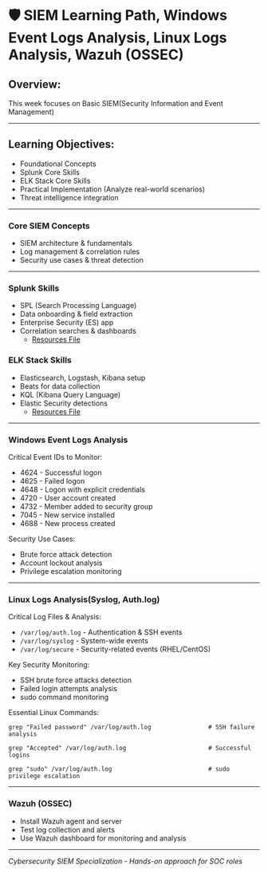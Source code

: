 # 🛡️ SIEM Learning Path, Windows Event Logs Analysis, Linux Logs Analysis, Wazuh (OSSEC)

## Overview:
This week focuses on Basic SIEM(Security Information and Event Management) 

---

## Learning Objectives:
- Foundational Concepts
- Splunk Core Skills
- ELK Stack Core Skills
- Practical Implementation (Analyze real-world scenarios)
- Threat intelligence integration

---

### Core SIEM Concepts
- SIEM architecture & fundamentals
- Log management & correlation rules
- Security use cases & threat detection

---

### Splunk Skills
- SPL (Search Processing Language)
- Data onboarding & field extraction
- Enterprise Security (ES) app
- Correlation searches & dashboards
    - [Resources File](week%209/Splunk%20Sample%20img)

### ELK Stack Skills
- Elasticsearch, Logstash, Kibana setup
- Beats for data collection
- KQL (Kibana Query Language)
- Elastic Security detections
    - [Resources File](week%209/ELK%20Stack%20img)

---

### Windows Event Logs Analysis
Critical Event IDs to Monitor:
- 4624 - Successful logon
- 4625 - Failed logon
- 4648 - Logon with explicit credentials
- 4720 - User account created
- 4732 - Member added to security group
- 7045 - New service installed
- 4688 - New process created

Security Use Cases:
- Brute force attack detection
- Account lockout analysis
- Privilege escalation monitoring

---

### Linux Logs Analysis(Syslog, Auth.log) 
Critical Log Files & Analysis:
- ```/var/log/auth.log``` - Authentication & SSH events
- ```/var/log/syslog``` - System-wide events
- ```/var/log/secure``` - Security-related events (RHEL/CentOS)

Key Security Monitoring:
- SSH brute force attacks detection
- Failed login attempts analysis
- sudo command monitoring

Essential Linux Commands:
```
grep "Failed password" /var/log/auth.log                # SSH failure analysis

grep "Accepted" /var/log/auth.log                       # Successful logins

grep "sudo" /var/log/auth.log                           # sudo privilege escalation
```
---

### Wazuh (OSSEC)
 - Install Wazuh agent and server
 - Test log collection and alerts
 - Use Wazuh dashboard for monitoring and analysis

---
*Cybersecurity SIEM Specialization - Hands-on approach for SOC roles*
